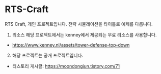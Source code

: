 # RTS-Craft
RTS Craft, 개인 프로젝트입니다. 
전략 시뮬레이션을 타이틀로 예제를 다룹니다.

1. 리소스
해당 프로젝트에서는 kenney에서 제공되는 무료 리소스를 사용합니다.
- https://www.kenney.nl/assets/tower-defense-top-down

2. 해당 프로젝트는 공개 프로젝트입니다.
- 티스토리 게시글: https://moondongjun.tistory.com/71
